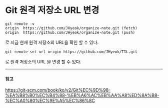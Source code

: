 # Git 원격 저장소 URL 변경

```
git remote -v
origin  https://github.com/JHyeok/organize-note.git (fetch)
origin  https://github.com/JHyeok/organize-note.git (push)
```

로 지금 현재 원격 저장소의 URL을 확인 할 수 있다.

```git remote set-url origin https://github.com/JHyeok/TIL.git```

로 원격 저장소의 URL 을 변경 할 수 있다.

---
#### 참고

https://git-scm.com/book/ko/v2/Git%EC%9D%98-%EA%B8%B0%EC%B4%88-%EB%A6%AC%EB%AA%A8%ED%8A%B8-%EC%A0%80%EC%9E%A5%EC%86%8C